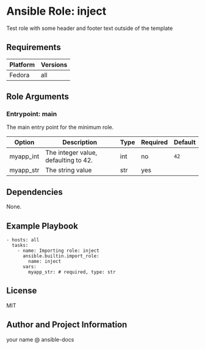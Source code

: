 <!-- BEGIN_ANSIBLE_DOCS -->
# Ansible Role: inject
Test role with some header and footer text outside of the template


## Requirements

| Platform | Versions |
| -------- | -------- |
| Fedora | all |

## Role Arguments


### Entrypoint: main

The main entry point for the minimum role.

|Option|Description|Type|Required|Default|
|---|---|---|---|---|
| myapp_int | The integer value, defaulting to 42. | int | no | `42` |
| myapp_str | The string value | str | yes |  |



## Dependencies
None.

## Example Playbook

```
- hosts: all
  tasks:
    - name: Importing role: inject
      ansible.builtin.import_role:
        name: inject
      vars:
        myapp_str: # required, type: str
```

## License

MIT

## Author and Project Information
your name @ ansible-docs

<!-- END_ANSIBLE_DOCS -->
